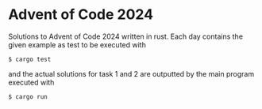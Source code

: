 # Advent of Code 2024
Solutions to Advent of Code 2024 written in rust.
Each day contains the given example as test to be executed with 
```
$ cargo test
```
and the actual solutions for task 1 and 2 are outputted by the main program executed with
```
$ cargo run
```
